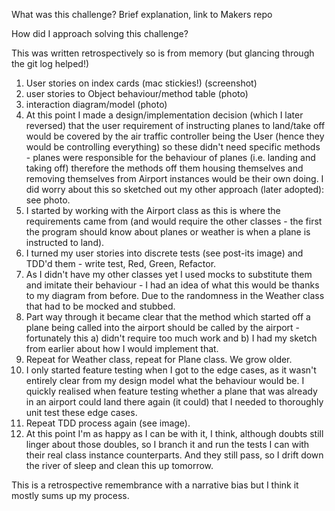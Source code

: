 What was this challenge?
Brief explanation, link to Makers repo

How did I approach solving this challenge?

This was written retrospectively so is from memory (but glancing through the git log helped!)

1. User stories on index cards (mac stickies!) (screenshot)
2. user stories to Object   behaviour/method table (photo)
3. interaction diagram/model (photo)
4. At this point I made a design/implementation decision (which I later reversed) that the user requirement of instructing planes to land/take off would be covered by the air traffic controller being the User (hence they would be controlling everything) so these didn't need specific methods - planes were responsible for the behaviour of planes (i.e. landing and taking off) therefore the methods off them housing themselves and removing themselves from Airport instances would be their own doing. I did worry about this so sketched out my other approach (later adopted): see photo.
5. I started by working with the Airport class as this is where the requirements came from (and would require the other classes - the first the program should know about planes or weather is when a plane is instructed to land).
6. I turned my user stories into discrete tests (see post-its image) and TDD'd them - write test, Red, Green, Refactor.
7. As I didn't have my other classes yet I used mocks to substitute them and imitate their behaviour - I had an idea of what this would be thanks to my diagram from before. Due to the randomness in the Weather class that had to be mocked and stubbed.
8. Part way through it became clear that the method which started off a plane being called into the airport should be called by the airport - fortunately this a) didn't require too much work and b) I had my sketch from earlier about how I would implement that.
9. Repeat for Weather class, repeat for Plane class. We grow older.
10. I only started feature testing when I got to the edge cases, as it wasn't entirely clear from my design model what the behaviour would be. I quickly realised when feature testing whether a plane that was already in an airport could land there again (it could) that I needed to thoroughly unit test these edge cases.
11. Repeat TDD process again (see image).
12. At this point I'm as happy as I can be with it, I think, although doubts still linger about those doubles, so I branch it and run the tests I can with their real class instance counterparts. And they still pass, so I drift down the river of sleep and clean this up tomorrow.


This is a retrospective remembrance with a narrative bias but I think it mostly sums up my process.
